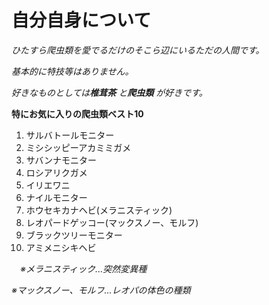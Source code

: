 # 自分自身について

*ひたすら爬虫類を愛でるだけのそこら辺にいるただの人間です。*

*基本的に特技等はありません。*

*好きなものとしては**椎茸茶**
と**爬虫類**
が好きです。*




**特にお気に入りの爬虫類ベスト10**


1. サルバトールモニター
2. ミシシッピーアカミミガメ
3. サバンナモニター
4. ロシアリクガメ
5. イリエワニ
6. ナイルモニター
7. ホウセキカナヘビ(メラニスティック)
8. レオパードゲッコー(マックスノー、モルフ)
9. ブラックツリーモニター
10. アミメニシキヘビ

　*※メラニスティック...突然変異種*
 
  *※マックスノー、モルフ...レオパの体色の種類*
  
  
